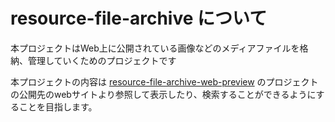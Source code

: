 # resource-file-archive について

本プロジェクトはWeb上に公開されている画像などのメディアファイルを格納、管理していくためのプロジェクトです

本プロジェクトの内容は [resource-file-archive-web-preview](https://github.com/TakuKobayashi/resource-file-archive-web-preview) のプロジェクトの公開先のwebサイトより参照して表示したり、検索することができるようにすることを目指します。